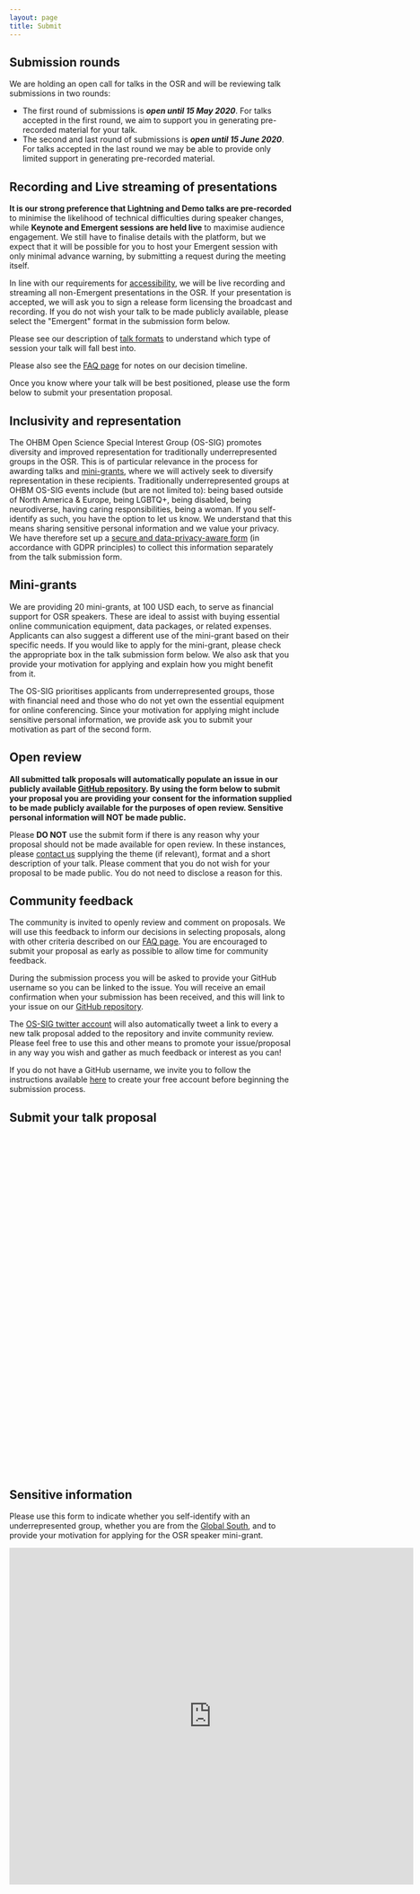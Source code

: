 ```yaml
---
layout: page
title: Submit
---
```


## Submission rounds

We are holding an open call for talks in the OSR and will be reviewing talk submissions in two rounds:

- The first round of submissions is ***open until 15 May 2020***. For talks accepted in the first round, we aim to support you in generating pre-recorded material for your talk.
- The second and last round of submissions is ***open until 15 June 2020***. For talks accepted in the last round we may be able to provide only limited support in generating pre-recorded material.

## Recording and Live streaming of presentations

**It is our strong preference that Lightning and Demo talks are pre-recorded** to minimise the likelihood of technical difficulties during speaker changes,
while **Keynote and Emergent sessions are held live** to maximise audience engagement.
We still have to finalise details with the platform, but we expect that it will be possible for you to host your Emergent session with only minimal advance warning, by submitting a request during the meeting itself.

In line with our requirements for [accessibility](https://ohbm.github.io/osr2020/access/),
we will be live recording and streaming all non-Emergent presentations in the OSR.
If your presentation is accepted, we will ask you to sign a release form licensing the broadcast and recording.
If you do not wish your talk to be made publicly available, please select the "Emergent" format in the submission form below.

Please see our description of [talk formats](https://ohbm.github.io/osr2020/formats/) to understand which type of session your talk will fall best into.

Please also see the [FAQ page](https://ohbm.github.io/osr2020/faq/) for notes on our decision timeline.

Once you know where your talk will be best positioned, please use the form below to submit your presentation proposal.


## Inclusivity and representation

The OHBM Open Science Special Interest Group (OS-SIG) promotes diversity and improved representation for traditionally underrepresented groups in the OSR.
This is of particular relevance in the process for awarding talks and [mini-grants](#minigrants), where we will actively seek to diversify representation in these recipients.
Traditionally underrepresented groups at OHBM OS-SIG events include (but are not limited to): being based outside of North America & Europe, being LGBTQ+, being disabled, being neurodiverse, having caring responsibilities, being a woman.
If you self-identify as such, you have the option to let us know.
We understand that this means sharing sensitive personal information and we value your privacy.
We have therefore set up a [secure and data-privacy-aware form](#framasoft) (in accordance with GDPR principles) to collect this information separately from the talk submission form.


<div id="minigrants"></div>

## Mini-grants

We are providing 20 mini-grants, at 100 USD each, to serve as financial support for OSR speakers.
These are ideal to assist with buying essential online communication equipment, data packages, or related expenses.
Applicants can also suggest a different use of the mini-grant based on their specific needs.
If you would like to apply for the mini-grant, please check the appropriate box in the talk submission form below.
We also ask that you provide your motivation for applying and explain how you might benefit from it.

The OS-SIG prioritises applicants from underrepresented groups, those with financial need and those who do not yet own the essential equipment for online conferencing.
Since your motivation for applying might include sensitive personal information, we provide ask you to submit your motivation as part of the second form.


## Open review

**All submitted talk proposals will automatically populate an issue in our publicly available [GitHub repository](https://github.com/ohbm/osr2020/issues).
By using the form below to submit your proposal you are providing your consent for the information supplied to be made publicly available for the purposes of open review.
Sensitive personal information will NOT be made public.**

Please **DO NOT** use the submit form if there is any reason why your proposal should not be made available for open review.
In these instances, please [contact us](https://ohbm.github.io/osr2020/contact/) supplying the theme (if relevant), format and a short description of your talk.
Please comment that you do not wish for your proposal to be made public.
You do not need to disclose a reason for this.


## Community feedback

The community is invited to openly review and comment on proposals.
We will use this feedback to inform our decisions in selecting proposals,
along with other criteria described on our [FAQ page](https://ohbm.github.io/osr2020/faq/).
You are encouraged to submit your proposal as early as possible to allow time for community feedback.

During the submission process you will be asked to provide your GitHub username so you can be linked to the issue.
You will receive an email confirmation when your submission has been received,
and this will link to your issue on our [GitHub repository](https://github.com/ohbm/osr2020/issues).

The [OS-SIG twitter account](https://twitter.com/ohbmopen) will also automatically tweet a link to every a new talk proposal added to the repository and invite community review.
Please feel free to use this and other means to promote your issue/proposal in any way you wish and gather as much feedback or interest as you can!

If you do not have a GitHub username, we invite you to follow the instructions available [here](https://github.com/join) to create your free account before beginning the submission process.


## Submit your talk proposal

</div>

<div style="--aspect-ratio: 3/4;">
  <iframe
    id="tripetto1"
    width="720"
    height="600"
    frameborder="0"
    marginheight="0"
    marginwidth="0"
  >
  </iframe>
</div>

<script>
var tripettoElement = document.getElementById("tripetto1");
var tripettoDoc = tripettoElement.contentWindow || tripettoElement.contentDocument.document || tripettoElement.contentDocument;
tripettoDoc.document.open();
tripettoDoc.document.write(decodeURI("%3Cbody%3E%3Cscript%20src=%22https://unpkg.com/tripetto-collector%22%3E%3C/script%3E%0A%3Cscript%20src=%22https://unpkg.com/tripetto-collector-rolling%22%3E%3C/script%3E%0A%3Cscript%20src=%22https://unpkg.com/tripetto-services%22%3E%3C/script%3E%0A%3Cscript%3E%0ATripettoServices.init(%7B%20token:%20%22eyJhbGciOiJIUzI1NiIsInR5cCI6IkpXVCJ9.eyJ1c2VyIjoiMVhoNkFIMmVBU2JuV2JqeGE5dk1pT04yMnpxYnE3cjh3TnhuNlZlb01aVT0iLCJkZWZpbml0aW9uIjoiZ283UCtaaVc1QVVKWE8zRDNuRjlpbEg0RlNaZFhmK3IyMzRTM3JRUTZuUT0iLCJ0eXBlIjoiY29sbGVjdCJ9.UN6b6JZc4-W80oznWvYijXwm9HPMGhd2NSY8xVqYhVo%22%20%7D);%0A%0ATripettoCollectorRolling.run(%7B%0A%20%20%20%20element:%20document.body,%0A%20%20%20%20definition:%20TripettoServices.definition,%0A%20%20%20%20style:%20TripettoServices.style,%0A%20%20%20%20onFinish:%20TripettoServices.onFinish,%0A%20%20%20%20onAttachment:%20TripettoServices.onAttachment%0A%7D);%0A%3C/script%3E%3C/body%3E"));
tripettoDoc.document.close();
</script>


<div id="framasoft"></div>

## Sensitive information

Please use this form to indicate whether you self-identify with an underrepresented group,
whether you are from the [Global South](https://en.wikipedia.org/wiki/Global_South), and to provide your motivation for applying for the OSR speaker mini-grant.

<div style="--aspect-ratio: 3/4;">
  <iframe
    src="https://framaforms.org/open-science-room-talk-application-step-2-1587630815"
    width="720"
    height="600"
    frameborder="0"
    marginheight="0"
    marginwidth="0"
  >
  </iframe>
</div>

